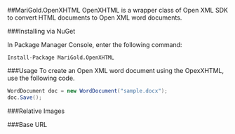 ##MariGold.OpenXHTML
OpenXHTML is a wrapper class of Open XML SDK to convert HTML documents to Open XML word documents. 

###Installing via NuGet

In Package Manager Console, enter the following command:
```
Install-Package MariGold.OpenXHTML
```

###Usage
To create an Open XML word document using the OpexXHTML, use the following code.

```csharp
WordDocument doc = new WordDocument("sample.docx");
doc.Save();
```

###Relative Images

###Base URL
